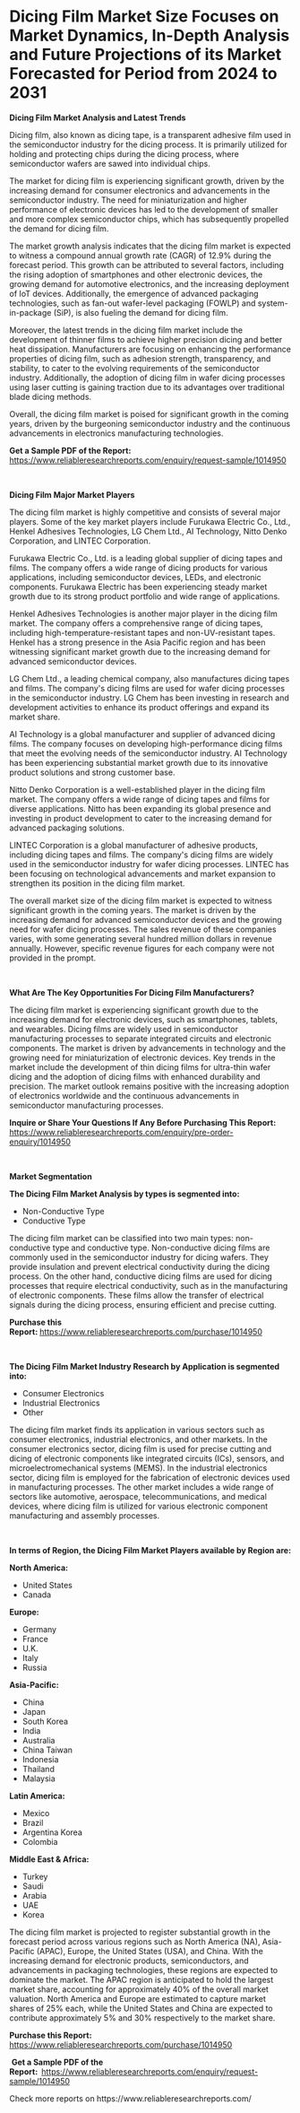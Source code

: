 <p><h1>Dicing Film Market Size Focuses on Market Dynamics, In-Depth Analysis and Future Projections of its Market Forecasted for Period from 2024 to 2031</h1></p><p><strong>Dicing Film Market Analysis and Latest Trends</strong></p>
<p><p>Dicing film, also known as dicing tape, is a transparent adhesive film used in the semiconductor industry for the dicing process. It is primarily utilized for holding and protecting chips during the dicing process, where semiconductor wafers are sawed into individual chips.</p><p>The market for dicing film is experiencing significant growth, driven by the increasing demand for consumer electronics and advancements in the semiconductor industry. The need for miniaturization and higher performance of electronic devices has led to the development of smaller and more complex semiconductor chips, which has subsequently propelled the demand for dicing film.</p><p>The market growth analysis indicates that the dicing film market is expected to witness a compound annual growth rate (CAGR) of 12.9% during the forecast period. This growth can be attributed to several factors, including the rising adoption of smartphones and other electronic devices, the growing demand for automotive electronics, and the increasing deployment of IoT devices. Additionally, the emergence of advanced packaging technologies, such as fan-out wafer-level packaging (FOWLP) and system-in-package (SiP), is also fueling the demand for dicing film.</p><p>Moreover, the latest trends in the dicing film market include the development of thinner films to achieve higher precision dicing and better heat dissipation. Manufacturers are focusing on enhancing the performance properties of dicing film, such as adhesion strength, transparency, and stability, to cater to the evolving requirements of the semiconductor industry. Additionally, the adoption of dicing film in wafer dicing processes using laser cutting is gaining traction due to its advantages over traditional blade dicing methods.</p><p>Overall, the dicing film market is poised for significant growth in the coming years, driven by the burgeoning semiconductor industry and the continuous advancements in electronics manufacturing technologies.</p></p>
<p><strong>Get a Sample PDF of the Report:&nbsp;</strong> <a href="https://www.reliableresearchreports.com/enquiry/request-sample/1014950">https://www.reliableresearchreports.com/enquiry/request-sample/1014950</a></p>
<p>&nbsp;</p>
<p><strong>Dicing Film Major Market Players</strong></p>
<p><p>The dicing film market is highly competitive and consists of several major players. Some of the key market players include Furukawa Electric Co., Ltd., Henkel Adhesives Technologies, LG Chem Ltd., AI Technology, Nitto Denko Corporation, and LINTEC Corporation.</p><p>Furukawa Electric Co., Ltd. is a leading global supplier of dicing tapes and films. The company offers a wide range of dicing products for various applications, including semiconductor devices, LEDs, and electronic components. Furukawa Electric has been experiencing steady market growth due to its strong product portfolio and wide range of applications.</p><p>Henkel Adhesives Technologies is another major player in the dicing film market. The company offers a comprehensive range of dicing tapes, including high-temperature-resistant tapes and non-UV-resistant tapes. Henkel has a strong presence in the Asia Pacific region and has been witnessing significant market growth due to the increasing demand for advanced semiconductor devices.</p><p>LG Chem Ltd., a leading chemical company, also manufactures dicing tapes and films. The company's dicing films are used for wafer dicing processes in the semiconductor industry. LG Chem has been investing in research and development activities to enhance its product offerings and expand its market share.</p><p>AI Technology is a global manufacturer and supplier of advanced dicing films. The company focuses on developing high-performance dicing films that meet the evolving needs of the semiconductor industry. AI Technology has been experiencing substantial market growth due to its innovative product solutions and strong customer base.</p><p>Nitto Denko Corporation is a well-established player in the dicing film market. The company offers a wide range of dicing tapes and films for diverse applications. Nitto has been expanding its global presence and investing in product development to cater to the increasing demand for advanced packaging solutions.</p><p>LINTEC Corporation is a global manufacturer of adhesive products, including dicing tapes and films. The company's dicing films are widely used in the semiconductor industry for wafer dicing processes. LINTEC has been focusing on technological advancements and market expansion to strengthen its position in the dicing film market.</p><p>The overall market size of the dicing film market is expected to witness significant growth in the coming years. The market is driven by the increasing demand for advanced semiconductor devices and the growing need for wafer dicing processes. The sales revenue of these companies varies, with some generating several hundred million dollars in revenue annually. However, specific revenue figures for each company were not provided in the prompt.</p></p>
<p>&nbsp;</p>
<p><strong>What Are The Key Opportunities For Dicing Film Manufacturers?</strong></p>
<p><p>The dicing film market is experiencing significant growth due to the increasing demand for electronic devices, such as smartphones, tablets, and wearables. Dicing films are widely used in semiconductor manufacturing processes to separate integrated circuits and electronic components. The market is driven by advancements in technology and the growing need for miniaturization of electronic devices. Key trends in the market include the development of thin dicing films for ultra-thin wafer dicing and the adoption of dicing films with enhanced durability and precision. The market outlook remains positive with the increasing adoption of electronics worldwide and the continuous advancements in semiconductor manufacturing processes.</p></p>
<p><strong>Inquire or Share Your Questions If Any Before Purchasing This Report:</strong> <a href="https://www.reliableresearchreports.com/enquiry/pre-order-enquiry/1014950">https://www.reliableresearchreports.com/enquiry/pre-order-enquiry/1014950</a></p>
<p>&nbsp;</p>
<p><strong>Market Segmentation</strong></p>
<p><strong>The Dicing Film Market Analysis by types is segmented into:</strong></p>
<p><ul><li>Non-Conductive Type</li><li>Conductive Type</li></ul></p>
<p><p>The dicing film market can be classified into two main types: non-conductive type and conductive type. Non-conductive dicing films are commonly used in the semiconductor industry for dicing wafers. They provide insulation and prevent electrical conductivity during the dicing process. On the other hand, conductive dicing films are used for dicing processes that require electrical conductivity, such as in the manufacturing of electronic components. These films allow the transfer of electrical signals during the dicing process, ensuring efficient and precise cutting.</p></p>
<p><strong>Purchase this Report:&nbsp;</strong><a href="https://www.reliableresearchreports.com/purchase/1014950">https://www.reliableresearchreports.com/purchase/1014950</a></p>
<p>&nbsp;</p>
<p><strong>The Dicing Film Market Industry Research by Application is segmented into:</strong></p>
<p><ul><li>Consumer Electronics</li><li>Industrial Electronics</li><li>Other</li></ul></p>
<p><p>The dicing film market finds its application in various sectors such as consumer electronics, industrial electronics, and other markets. In the consumer electronics sector, dicing film is used for precise cutting and dicing of electronic components like integrated circuits (ICs), sensors, and microelectromechanical systems (MEMS). In the industrial electronics sector, dicing film is employed for the fabrication of electronic devices used in manufacturing processes. The other market includes a wide range of sectors like automotive, aerospace, telecommunications, and medical devices, where dicing film is utilized for various electronic component manufacturing and assembly processes.</p></p>
<p>&nbsp;</p>
<p><strong>In terms of Region, the Dicing Film Market Players available by Region are:</strong></p>
<p>
    <p> <strong> North America: </strong>
        <ul>
            <li>United States</li>
            <li>Canada</li>
        </ul>
        </p> 
    <p> <strong> Europe: </strong>
        <ul>
            <li>Germany</li>
            <li>France</li>
            <li>U.K.</li>
            <li>Italy</li>
            <li>Russia</li>
        </ul>
        </p> 
    <p> <strong> Asia-Pacific: </strong>
        <ul>
            <li>China</li>
            <li>Japan</li>
            <li>South Korea</li>
            <li>India</li>
            <li>Australia</li>
            <li>China Taiwan</li>
            <li>Indonesia</li>
            <li>Thailand</li>
            <li>Malaysia</li>
        </ul>
        </p> 
    <p> <strong> Latin America: </strong>
        <ul>
            <li>Mexico</li>
            <li>Brazil</li>
            <li>Argentina Korea</li>
            <li>Colombia</li>
        </ul>
        </p> 
    <p> <strong> Middle East & Africa: </strong>
        <ul>
            <li>Turkey</li>
            <li>Saudi</li>
            <li>Arabia</li>
            <li>UAE</li>
            <li>Korea</li>
        </ul>
    </p>
    </p>
<p><p>The dicing film market is projected to register substantial growth in the forecast period across various regions such as North America (NA), Asia-Pacific (APAC), Europe, the United States (USA), and China. With the increasing demand for electronic products, semiconductors, and advancements in packaging technologies, these regions are expected to dominate the market. The APAC region is anticipated to hold the largest market share, accounting for approximately 40% of the overall market valuation. North America and Europe are estimated to capture market shares of 25% each, while the United States and China are expected to contribute approximately 5% and 30% respectively to the market share.</p></p>
<p><strong>Purchase this Report: </strong><a href="https://www.reliableresearchreports.com/purchase/1014950">https://www.reliableresearchreports.com/purchase/1014950</a></p>
<p>&nbsp;<strong>Get a Sample PDF of the Report:&nbsp;&nbsp;</strong><a href="https://www.reliableresearchreports.com/enquiry/request-sample/1014950">https://www.reliableresearchreports.com/enquiry/request-sample/1014950</a></p>
<p><strong></strong></p>
<p>Check more reports on https://www.reliableresearchreports.com/</p>